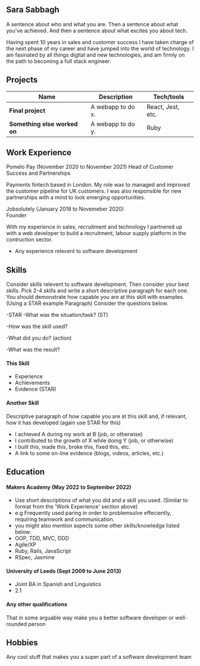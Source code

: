 ## Sara Sabbagh

A sentence about who and what you are. Then a sentence about what you've achieved. And then a sentence about what excites you about tech.

Having spent 10 years in sales and customer success I have taken charge of the next phase of my career and have jumped into the world of technology. I am fasinated by all things digital and new technologies, and am firmly on the path to becoming a full stack engineer.

## Projects

| Name                         | Description       | Tech/tools        |
| ---------------------------- | ----------------- | ----------------- |
| **Final project**            | A webapp to do x. | React, Jest, etc. |
| **Something else worked on** | A webapp to do y. | Ruby              |

## Work Experience

Pomelo Pay (November 2020 to November 2021)
Head of Customer Success and Partnerships

Payments fintech based in London. My role was to managed and improved the customer pipeline for UK customers. I was also responsible for new partnerships with a mind to look emerging opportunities. 

Jobsolutely (January 2018 to Novemeber 2020)  
Founder 

With my experience in sales, recruitment and technology I partnered up with a web developer to build a recruitment, labour supply platform in the contruction sector. 

- Any experience relevent to software development

## Skills

Consider skills relevent to software development. Then consider your best skills. Pick 2-4 skills and write a short descriptive paragraph for each one. You should demonstrate how capable you are at this skill with examples.
(Using a STAR example Paragraph) Consider the questions below.

-STAR
-What was the situation/task? (ST)

-How was the skill used?

-What did you do? (action)

-What was the result?


#### This Skill

- Experience
- Achievements
- Evidence (STAR)

#### Another Skill

Descriptive paragraph of how capable you are at this skill and, if relevant, how it has developed (again use STAR for this)

- I achieved A during my work at B (job, or otherwise)
- I contributed to the growth of X while doing Y (job, or otherwise)
- I built this, made this, broke this, fixed this, etc.
- A link to some on-line evidence (blogs, videos, articles, etc.)

## Education

#### Makers Academy (May 2022 to September 2022)
- Use short descriptions of what you did and a skill you used. (Similar to format from the 'Work Experience' section above)
- e.g Frequently used paring in order to problemsolve effeciently, requiring teamwork and communication.
- you might also mention aspects some other skills/knowledge listed below: 
- OOP, TDD, MVC, DDD
- Agile/XP
- Ruby, Rails, JavaScript
- RSpec, Jasmine

#### University of Leeds (Sept 2009 to June 2013)

- Joint BA in Spanish and Linguistics
- 2.1


#### Any other qualifications

That in some arguable way make you a better software developer or well-rounded person

## Hobbies

Any cool stuff that makes you a super part of a software development team
